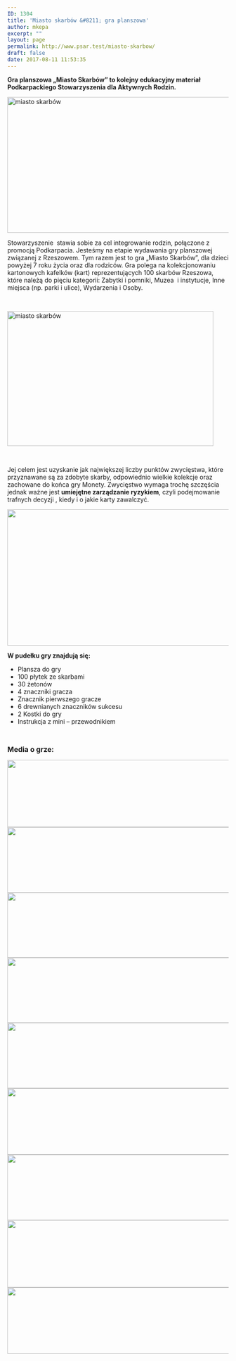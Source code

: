 ```yaml
---
ID: 1304
title: 'Miasto skarbów &#8211; gra planszowa'
author: mkepa
excerpt: ""
layout: page
permalink: http://www.psar.test/miasto-skarbow/
draft: false
date: 2017-08-11 11:53:35
---
```

<p style="text-align: left;"><strong>Gra planszowa „Miasto Skarbów” to kolejny edukacyjny materiał Podkarpackiego </strong><strong>Stowarzyszenia dla Aktywnych Rodzin.</strong></p>
<img class="irc_mi alignnone" src="http://rzeszow-news.pl/wp-content/uploads/2017/07/miastoskarbow.png" alt="miasto skarbów" width="549" height="309" />

Stowarzyszenie  stawia sobie za cel integrowanie rodzin, połączone z promocją Podkarpacia. Jesteśmy na etapie wydawania gry planszowej związanej z Rzeszowem. Tym razem jest to gra „Miasto Skarbów”, dla dzieci powyżej 7 roku życia oraz dla rodziców. Gra polega na kolekcjonowaniu kartonowych kafelków (kart) reprezentujących 100 skarbów Rzeszowa, które należą do pięciu kategorii: Zabytki i pomniki, Muzea  i instytucje, Inne miejsca (np. parki i ulice), Wydarzenia i Osoby.

&nbsp;

<a href="http://www.psar.test/wp-content/uploads/2017/08/instrukcja-str-2.png"><img class="aligncenter wp-image-1325" title="gra planszowa miasto skarbów " src="http://www.psar.test/wp-content/uploads/2017/08/instrukcja-str-2.png" alt="miasto skarbów" width="469" height="307" /></a>

&nbsp;

Jej celem jest uzyskanie jak największej liczby punktów zwycięstwa, które przyznawane są za zdobyte skarby, odpowiednio wielkie kolekcje oraz zachowane do końca gry Monety. Zwycięstwo wymaga trochę szczęścia jednak ważne jest <strong>umiejętne zarządzanie ryzykiem</strong>, czyli podejmowanie trafnych decyzji , kiedy i o jakie karty zawalczyć.

<a href="http://www.psar.test/wp-content/uploads/2017/08/pudełko-1.png"><img class="aligncenter wp-image-1328" title="miasto skarbów" src="http://www.psar.test/wp-content/uploads/2017/08/pudełko-1.png" alt="" width="529" height="310" /></a>
<p style="text-align: left;"><strong>W pudełku gry znajdują się:</strong></p>

<ul>
 	<li>Plansza do gry</li>
 	<li>100 płytek ze skarbami</li>
 	<li>30 żetonów</li>
 	<li>4 znaczniki gracza</li>
 	<li>Znacznik pierwszego gracze</li>
 	<li>6 drewnianych znaczników sukcesu</li>
 	<li>2 Kostki do gry</li>
 	<li>Instrukcja z mini – przewodnikiem</li>
</ul>
&nbsp;

<span style="font-size: 12pt;"><strong>Media o grze:</strong></span>

<a href="http://www.psar.test/wp-content/uploads/2017/08/onet.png"><img class="alignnone wp-image-1529 size-full" src="http://www.psar.test/wp-content/uploads/2017/08/bohater-onet.png" alt="" width="966" height="153" /></a> <a href="http://www.psar.test/wp-content/uploads/2017/08/gospodarka.png"><img class="alignnone wp-image-1530 size-full" src="http://www.psar.test/wp-content/uploads/2017/08/gospodarkajarka.png" alt="" width="966" height="149" /></a> <a href="http://www.psar.test/wp-content/uploads/2017/08/naszemiast1-1.png"><img class="alignnone wp-image-1531 size-full" src="http://www.psar.test/wp-content/uploads/2017/08/nASZE-niebieskie-miasto-rzeszów.png" alt="" width="966" height="148" /></a> <a href="http://www.psar.test/wp-content/uploads/2017/08/nowiny24-1.png"><img class="alignnone wp-image-1532 size-full" src="http://www.psar.test/wp-content/uploads/2017/08/nowinkidwajsiacztery.png" alt="" width="966" height="148" /></a> <a href="http://www.psar.test/wp-content/uploads/2017/08/proto.png"><img class="alignnone wp-image-1533 size-full" src="http://www.psar.test/wp-content/uploads/2017/08/protego.png" alt="" width="966" height="149" /></a> <a href="http://www.psar.test/wp-content/uploads/2017/08/radio-rzeszów.jpg"><img class="alignnone wp-image-1534 size-full" src="http://www.psar.test/wp-content/uploads/2017/08/radioradiorzeszów.png" alt="" width="966" height="151" /></a> <a href="http://www.psar.test/wp-content/uploads/2017/08/resinet.png"><img class="alignnone wp-image-1535 size-full" src="http://www.psar.test/wp-content/uploads/2017/08/resinetek-misto.png" alt="" width="966" height="149" /></a> <a href="http://www.psar.test/wp-content/uploads/2017/08/rzeszownews.png"><img class="alignnone wp-image-1536 size-full" src="http://www.psar.test/wp-content/uploads/2017/08/rze-news.png" alt="" width="966" height="153" /></a> <a href="http://www.psar.test/wp-content/uploads/2017/08/rzeszowwyborcza_pl_miastoskarbów.jpg"><img class="alignnone wp-image-1537 size-full" src="http://www.psar.test/wp-content/uploads/2017/08/wyborcze-to-rzeszów.png" alt="" width="966" height="151" /></a>